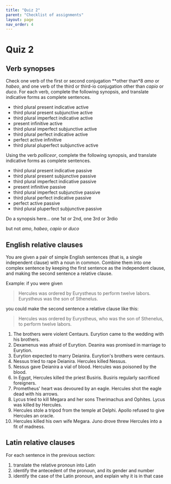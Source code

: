 ```yaml
---
title: "Quiz 2"
parent: "Checklist of assignments"
layout: page
nav_order: 4
---
```


# Quiz 2


## Verb synopses

Check one verb of the first or second conjugation **other than*8 *amo* or *habeo*, and one verb of the third or third-io conjugation other than *capio* or *duco*.  For each verb, complete the following synopsis, and translate indicative forms as complete sentences.

- third plural present indicative active
- third plural present subjunctive active
- third plural imperfect indicative active
- present infinitive active
- third plural imperfect subjunctive active
- third plural perfect indicative active
- perfect active infinitive 
- third plural pluperfect subjunctive active


Using the verb *polliceor*, complete the following synopsis, and translate indicative forms as complete sentences.

- third plural present indicative passive
- third plural present subjunctive passive
- third plural imperfect indicative passive
- present infinitive passive
- third plural imperfect subjunctive passive
- third plural perfect indicative passive
- perfect active passive 
- third plural pluperfect subjunctive passive


Do a synopsis here... one 1st or 2nd, one 3rd or 3rdio

but not *amo*, *habeo*, *capio* or *duco*

## English relative clauses

You are given a pair of simple English sentences (that is, a single independent clause) with a noun in common. Combine them into one complex sentence by keeping the first sentence as the independent clause, and making the second sentence a relative clause.


Example: if you were given


>Hercules was ordered by Eurystheus to perform twelve labors.  Eurystheus was the son of Sthenelus.

you could make the second sentence a relative clause like this:

> Hercules was ordered by Eurystheus, who was the son of Sthenelus, to perform twelve labors.


1. The brothers were violent Centaurs.  Eurytion came to the wedding with his brothers.
2. Dexamenus was afraid of Eurytion. Deanira was promised in marriage to Eurytion.
3. Eurytion expected to marry Deianira. Eurytion's brothers were centaurs.
4. Nessus tried to rape Deianira.  Hercules killed Nessus.
5. Nessus gave Deianira a vial of blood.  Hercules was poisoned by the blood.
6. In Egypt, Hercules killed the priest Busiris.  Busiris regularly sacrificed foreigners.
7. Prometheus' heart was devoured by an eagle. Hercules shot the eagle dead with his arrows.
8. Lycus tried to kill Megara and her sons Therimachus and Ophites.  Lycus was killed by Hercules.
9. Hercules stole a tripod from the temple at Delphi.  Apollo refused to give Hercules an oracle.
10. Hercules killed his own wife Megara.  Juno drove threw Hercules into a fit of madness.


## Latin relative clauses

For each sentence in the previous section:

1. translate the relative pronoun into Latin
2. identify the antecedent of the pronoun, and its gender and number
3. identify the case of the Latin pronoun, and explain why it is in that case